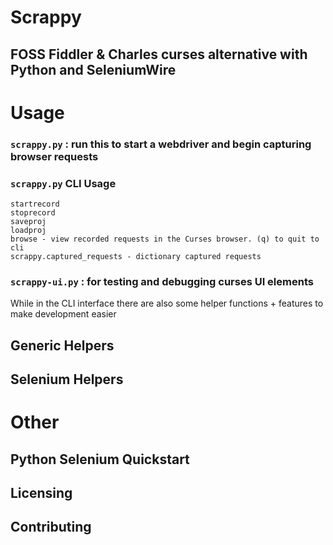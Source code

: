 # Scrappy
## FOSS Fiddler & Charles curses alternative with Python and SeleniumWire

# Usage
### `scrappy.py` : run this to start a webdriver and begin capturing browser requests
### `scrappy.py` CLI Usage
    startrecord
    stoprecord
    saveproj
    loadproj
    browse - view recorded requests in the Curses browser. (q) to quit to cli
    scrappy.captured_requests - dictionary captured requests
### `scrappy-ui.py` : for testing and debugging curses UI elements

While in the CLI interface there are also some helper functions + features to make development easier

## Generic Helpers
## Selenium Helpers


# Other
## Python Selenium Quickstart
## Licensing
## Contributing

